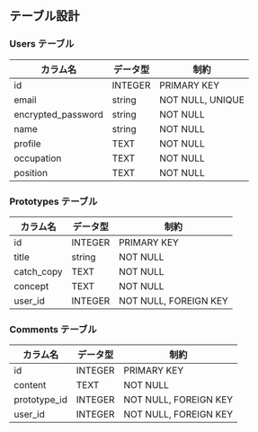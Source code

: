 ## テーブル設計

### Users テーブル
| カラム名            | データ型    | 制約             |
|--------------------|------------|-----------------|
| id                 | INTEGER    | PRIMARY KEY     |
| email              | string     | NOT NULL, UNIQUE|
| encrypted_password | string     | NOT NULL        |
| name               | string     | NOT NULL        |
| profile            | TEXT       | NOT NULL        |
| occupation         | TEXT       | NOT NULL        |
| position           | TEXT       | NOT NULL        |

### Prototypes テーブル
| カラム名        | データ型     | 制約                    |
|---------------|------------|------------------------|
| id            | INTEGER    | PRIMARY KEY            |
| title         | string     | NOT NULL               |
| catch_copy    | TEXT       | NOT NULL               |
| concept       | TEXT       | NOT NULL               |
| user_id       | INTEGER    | NOT NULL, FOREIGN KEY |

### Comments テーブル
| カラム名       | データ型     | 制約                    |
|--------------|------------|------------------------|
| id           | INTEGER    | PRIMARY KEY            |
| content      | TEXT       | NOT NULL               |
| prototype_id | INTEGER    | NOT NULL, FOREIGN KEY |
| user_id      | INTEGER    | NOT NULL, FOREIGN KEY |


